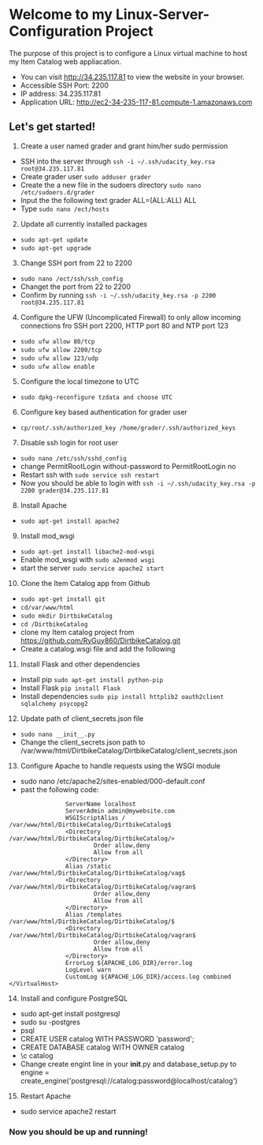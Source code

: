 # Welcome to my Linux-Server-Configuration Project

The purpose of this project is to configure a Linux virtual machine to host my Item Catalog web appliacation.

- You can visit http://34.235.117.81 to view the website in your browser.
- Accessible SSH Port: 2200
- IP address: 34.235.117.81
- Application URL: http://ec2-34-235-117-81.compute-1.amazonaws.com

## Let's get started! 
1. Create a user named grader and grant him/her sudo permission
  - SSH into the server through ```ssh -i ~/.ssh/udacity_key.rsa root@34.235.117.81```
  - Create grader user ```sudo adduser grader```
  - Create the a new file in the sudoers directory ```sudo nano /etc/sudoers.d/grader```
  - Input the the following text grader ALL=(ALL:ALL) ALL
  - Type ```sudo nano /ect/hosts```

2. Update all currently installed packages
  - ```sudo apt-get update ```
  - ```sudo apt-get upgrade```

3. Change SSH port from 22 to 2200 
- ```sudo nano /ect/ssh/ssh_config```
- Changet the port from 22 to 2200
- Confirm by running ```ssh -i ~/.ssh/udacity_key.rsa -p 2200 root@34.235.117.81```

4. Configure the UFW (Uncomplicated Firewall) to only allow incoming connections fro SSH port 2200, HTTP port 80 and NTP port 123
- ```sudo ufw allow 80/tcp```
- ```sudo ufw allow 2200/tcp```
- ```sudo ufw allow 123/udp```
- ```sudo ufw allow enable```

5. Configure the local timezone to UTC
- ```sudo dpkg-reconfigure tzdata and choose UTC```

6. Configure key based authentication for grader user
- ```cp/root/.ssh/authorized_key /home/grader/.ssh/authorized_keys```

7. Disable ssh login for root user 
- ```sudo nano /etc/ssh/sshd_config```
- change PermitRootLogin without-password to PermitRootLogin no
- Restart ssh with ```sudo service ssh restart``` 
- Now you should be able to login with ```ssh -i ~/.ssh/udacity_key.rsa -p 2200 grader@34.235.117.81```

8. Install Apache
- ```sudo apt-get install apache2```

9. Install mod_wsgi
- ```sudo apt-get install libache2-mod-wsgi```
- Enable mod_wsgi with ```sudo a2enmod wsgi```
- start the server ```sudo service apache2 start ```

10. Clone the Item Catalog app from Github
- ```sudo apt-get install git ```
- ```cd/var/www/html```
- ```sudo mkdir DirtbikeCatalog```
- ```cd /DirtbikeCatalog```
- clone my Item catalog project from https://github.com/RyGuy860/DirtbikeCatalog.git
- Create a catalog.wsgi file and add the following

11. Install Flask and other dependencies 
- Install pip ```sudo apt-get install python-pip```
- Install Flask ```pip install Flask``` 
- Install dependencies ```sudo pip install httplib2 oauth2client sqlalchemy psycopg2```

12. Update path of client_secrets.json file
- ```sudo nano __init__.py```
- Change the client_secrets.json path to /var/www/html/DirtbikeCatalog/DirtbikeCatalog/client_secrets.json

13. Configure Apache to handle requests using the WSGI module 
- sudo nano /etc/apache2/sites-enabled/000-default.conf 
- past the following code:
```<VirtualHost *:80>
                ServerName localhost
                ServerAdmin admin@mywebsite.com
                WSGIScriptAlias / /var/www/html/DirtbikeCatalog/DirtbikeCatalog$
                <Directory /var/www/html/DirtbikeCatalog/DirtbikeCatalog/>
                        Order allow,deny
                        Allow from all
                </Directory>
                Alias /static /var/www/html/DirtbikeCatalog/DirtbikeCatalog/vag$
                <Directory /var/www/html/DirtbikeCatalog/DirtbikeCatalog/vagran$
                        Order allow,deny
                        Allow from all
                </Directory>
                Alias /templates /var/www/html/DirtbikeCatalog/DirtbikeCatalog/$
                <Directory /var/www/html/DirtbikeCatalog/DirtbikeCatalog/vagran$
                        Order allow,deny
                        Allow from all
                </Directory>
                ErrorLog ${APACHE_LOG_DIR}/error.log
                LogLevel warn
                CustomLog ${APACHE_LOG_DIR}/access.log combined
</VirtualHost>
```

14. Install and configure PostgreSQL
- sudo apt-get install postgresql
- sudo su -postgres
- psql
- CREATE USER catalog WITH PASSWORD 'password';
- CREATE DATABASE catalog WITH OWNER catalog
- \c catalog
- Change create engint line in your __init__.py and database_setup.py to engine = create_engine('postgresql://catalog:password@localhost/catalog')
15. Restart Apache
- sudo service apache2 restart
### Now you should be up and running! 
